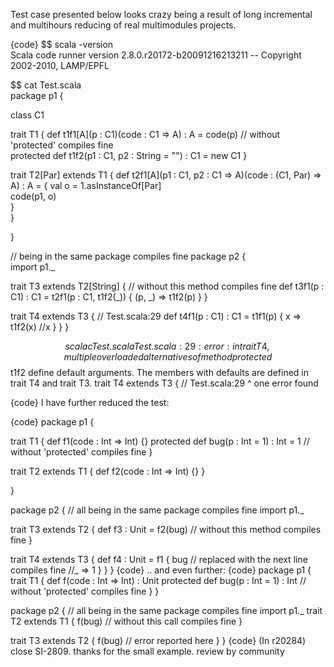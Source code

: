Test case presented below looks crazy being a result of long incremental and multihours reducing of real multimodules projects.

{code}
$$ scala -version                                                             
Scala code runner version 2.8.0.r20172-b20091216213211 -- Copyright 2002-2010, LAMP/EPFL                          

$$ cat Test.scala                                                      
package p1 {                                                                                               

  class C1

  trait T1 {
    def t1f1[A](p : C1)(code : C1 => A) : A = code(p)
    // without 'protected' compiles fine             
    protected def t1f2(p1 : C1, p2 : String = "") : C1 = new C1
  }                                                            

  trait T2[Par] extends T1 {
    def t2f1[A](p1 : C1, p2 : C1 => A)(code : (C1, Par) => A) : A = {
      val o = 1.asInstanceOf[Par]                                    
      code(p1, o)                                                    
    }                                                                
  }                                                                  

}

// being in the same package compiles fine
package p2 {                              
  import p1._                             

  trait T3 extends T2[String] {
    // without this method compiles fine
    def t3f1(p : C1) : C1 = t2f1(p : C1, t1f2(_)) { (p, _) => t1f2(p) }
  }

  trait T4 extends T3 { // Test.scala:29
    def t4f1(p : C1) : C1 = t1f1(p) { x =>
      t1f2(x)
      //x
    }
  }
}

$$ scalac Test.scala
Test.scala:29: error: in trait T4, multiple overloaded alternatives of method protected$$t1f2 define default arguments.
The members with defaults are defined in trait T4 and trait T3.
  trait T4 extends T3 { // Test.scala:29
        ^
one error found

{code}
I have further reduced the test:

{code}
package p1 {

  trait T1 {
    def f1(code : Int => Int) {}
    protected def bug(p : Int = 1) : Int = 1 // without 'protected' compiles fine
  }

  trait T2 extends T1 {
    def f2(code : Int => Int) {}
  }

}

package p2 { // all being in the same package compiles fine
  import p1._

  trait T3 extends T2 {
    def f3 : Unit = f2(bug) // without this method compiles fine
  }

  trait T4 extends T3 {
    def f4 : Unit = f1 {
      bug // replaced with the next line compiles fine
      //_ => 1
    }
  }
}
{code}
.. and even further:
{code}
package p1 {
  trait T1 {
    def f(code : Int => Int) : Unit
    protected def bug(p : Int = 1) : Int // without 'protected' compiles fine
  }
}

package p2 { // all being in the same package compiles fine
  import p1._
  trait T2 extends T1 {
    f(bug) // without this call compiles fine
  }

  trait T3 extends T2 {
    f(bug) // error reported here
  }
}
{code}
(In r20284) close SI-2809. thanks for the small example. review by community

